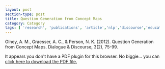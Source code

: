 ```yaml
---
layout: post
section-type: post
title: Question Generation from Concept Maps
category: Category
tags: [ 'research', 'publications', 'article','nlp','discourse','education','semantics','guru','its' ]
---
```

Olney, A. M., Graesser, A. C., & Person, N. K. (2012). Question Generation from Concept Maps. Dialogue & Discourse, 3(2), 75-99. 

<object data="https://umdrive.memphis.edu/aolney/public/publications/olney_qg_dnd_2012.pdf" type="application/pdf" width="100%" height="600px">
 
  <p>It appears you don't have a PDF plugin for this browser.
  No biggie... you can <a href="https://umdrive.memphis.edu/aolney/public/publications/olney_qg_dnd_2012.pdf">click here to
  download the PDF file.</a></p>
  
</object>
